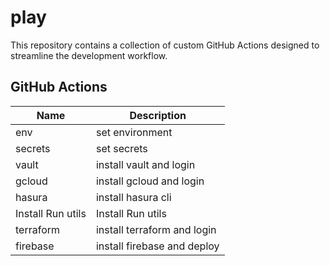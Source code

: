 # play

This repository contains a collection of custom GitHub Actions designed to streamline the development workflow.

## GitHub Actions

| Name              | Description                 |
| ----------------- | --------------------------- |
| env               | set environment             |
| secrets           | set secrets                 |
| vault             | install vault and login     |
| gcloud            | install gcloud and login    |
| hasura            | install hasura cli          |
| Install Run utils | Install Run utils           |
| terraform         | install terraform and login |
| firebase          | install firebase and deploy |
